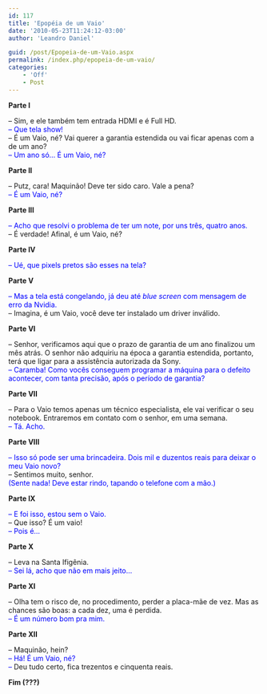 ```yaml
---
id: 117
title: 'Epopéia de um Vaio'
date: '2010-05-23T11:24:12-03:00'
author: 'Leandro Daniel'

guid: /post/Epopeia-de-um-Vaio.aspx
permalink: /index.php/epopeia-de-um-vaio/
categories:
    - 'Off'
    - Post
---
```


**Parte I**

– Sim, e ele também tem entrada HDMI e é Full HD.   
<font color="#0000ff">– Que tela show!   
</font>– É um Vaio, né? Vai querer a garantia estendida ou vai ficar apenas com a de um ano?   
<font color="#0000ff">– Um ano só… É um Vaio, né?</font>

**Parte II**

– Putz, cara! Maquinão! Deve ter sido caro. Vale a pena?   
<font color="#0000ff">– É um Vaio, né?</font>

 **Parte III**

<font color="#0000ff">– Acho que resolvi o problema de ter um note, por uns três, quatro anos.   
</font>– É verdade! Afinal, é um Vaio, né?

**Parte IV**

<font color="#0000ff">– Ué, que pixels pretos são esses na tela?</font>

 **Parte V**

<font color="#0000ff">– Mas a tela está congelando, já deu até *blue screen* com mensagem de erro da Nvidia.   
</font>– Imagina, é um Vaio, você deve ter instalado um driver inválido.

 **Parte VI**

– Senhor, verificamos aqui que o prazo de garantia de um ano finalizou um mês atrás. O senhor não adquiriu na época a garantia estendida, portanto, terá que ligar para a assistência autorizada da Sony.   
<font color="#0000ff">– Caramba! Como vocês conseguem programar a máquina para o defeito acontecer, com tanta precisão, após o período de garantia?</font>

 **Parte VII**

– Para o Vaio temos apenas um técnico especialista, ele vai verificar o seu notebook. Entraremos em contato com o senhor, em uma semana.   
<font color="#0000ff">– Tá. Acho.</font>

 **Parte VIII**

<font color="#0000ff">– Isso só pode ser uma brincadeira. Dois mil e duzentos reais para deixar o meu Vaio novo?   
</font>– Sentimos muito, senhor.   
<font color="#0000ff">(Sente nada! Deve estar rindo, tapando o telefone com a mão.)</font>

 **Parte IX**

<font color="#0000ff">– E foi isso, estou sem o Vaio.   
</font>– Que isso? É um vaio!   
<font color="#0000ff">– Pois é…</font>

 **Parte X**

– Leva na Santa Ifigênia.   
<font color="#0000ff">– Sei lá, acho que não em mais jeito…</font>

 **Parte XI**

– Olha tem o risco de, no procedimento, perder a placa-mãe de vez. Mas as chances são boas: a cada dez, uma é perdida.   
<font color="#0000ff">– É um número bom pra mim.</font>

 **Parte XII**

– Maquinão, hein?   
<font color="#0000ff">– Há! É um Vaio, né?   
– </font>Deu tudo certo, fica trezentos e cinquenta reais.

**Fim (???)**